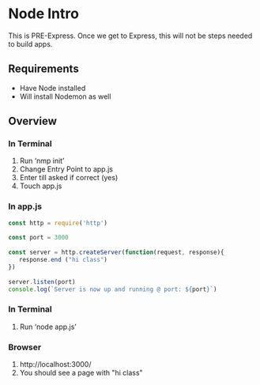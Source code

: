 # Node Intro

This is PRE-Express. Once we get to Express, this will not be steps needed to build apps.

## Requirements

* Have Node installed
* Will install Nodemon as well


## Overview

### In Terminal
1. Run  ‘nmp init’
2. Change Entry Point to app.js
3. Enter till asked if correct (yes)
4. Touch app.js

### In app.js

```javascript
const http = require('http')
 
const port = 3000
 
const server = http.createServer(function(request, response){
   response.end ("hi class")
})
 
server.listen(port)
console.log(`Server is now up and running @ port: ${port}`)
```

### In Terminal
1. Run ‘node app.js’

### Browser
1. http://localhost:3000/
2. You should see a page with "hi class"
